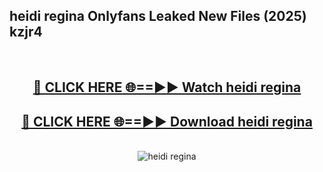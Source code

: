 <h2>heidi regina Onlyfans Leaked New Files (2025) kzjr4</h2>
<br>
<div align="center">
<h2><a href="https://mediafiles.top/heidi_regina&ref=git" rel="nofollow">🔴 CLICK HERE 🌐==►► Watch heidi regina</a></h2>
<h2><a href="https://mediafiles.top/heidi_regina&ref=git" rel="nofollow">🔴 CLICK HERE 🌐==►► Download heidi regina</a></h2>
<br>
<a href="https://mediafiles.top/heidi_regina&ref=git" rel="nofollow" data-target="animated-image.originalLink"><img src="https://i.ibb.co.com/xMMVF88/686577567.gif" alt="heidi regina" style="max-width: 100%; display: inline-block;" data-target="animated-image.originalImage"></a>
</div>
<br>
<br>